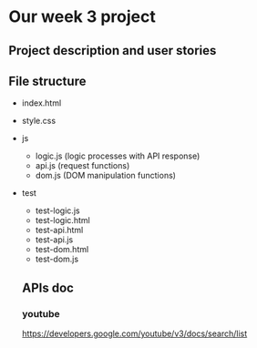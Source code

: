 # Our week 3 project

## Project description and user stories

## File structure

- index.html
- style.css
- js
  - logic.js (logic processes with API response)
  - api.js (request functions)
  - dom.js (DOM manipulation functions)
- test
  - test-logic.js
  - test-logic.html
  - test-api.html
  - test-api.js
  - test-dom.html
  - test-dom.js

  ## APIs doc

  ### youtube
  https://developers.google.com/youtube/v3/docs/search/list
